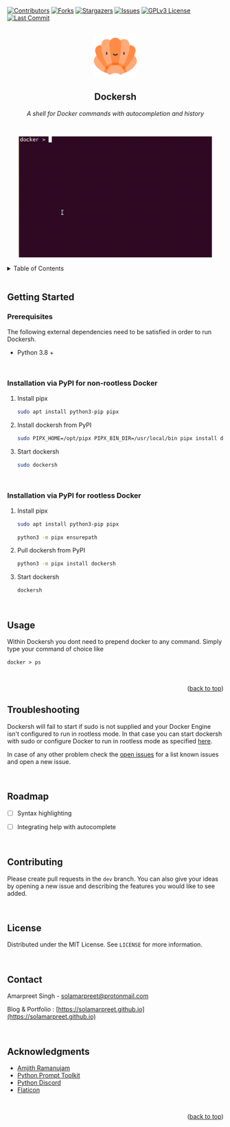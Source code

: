 <div id="top"></div>

<!-- PROJECT SHIELDS -->
<!--
*** I'm using markdown "reference style" links for readability.
*** Reference links are enclosed in brackets [ ] instead of parentheses ( ).
*** See the bottom of this document for the declaration of the reference variables
*** for contributors-url, forks-url, etc. This is an optional, concise syntax you may use.
*** https://www.markdownguide.org/basic-syntax/#reference-style-links
-->
[![Contributors][contributors-shield]][contributors-url]
[![Forks][forks-shield]][forks-url]
[![Stargazers][stars-shield]][stars-url]
[![Issues][issues-shield]][issues-url]
[![GPLv3 License][license-shield]][license-url]
[![Last Commit][last-commit-shield]][last-commit-url]



<!-- PROJECT LOGO -->
<br />
<div align="center">
  <a href="https://github.com/solamarpreet/dockersh">
    <img src="images/shell.png" alt="Logo" width="100" height="100">
  </a>
<h2 align="center">Dockersh</h2>

  <p align="center">
    <i>A shell for Docker commands with autocompletion and history</i>
    <br />
  </p>
</div>
<br />

<p align="center">
  <img src="images/demo.gif" alt="animated" />
</p>

<!-- TABLE OF CONTENTS -->
<details>
  <summary>Table of Contents</summary>
  <ol>
    <li><a href="#prerequisites">Installation</a></li>
    <li><a href="#usage">Usage</a></li>
    <li><a href="#troubleshooting">Troubleshooting</a></li>
    <li><a href="#roadmap">Roadmap</a></li>
    <li><a href="#contributing">Contributing</a></li>
    <li><a href="#license">License</a></li>
    <li><a href="#contact">Contact</a></li>
    <li><a href="#acknowledgments">Acknowledgments</a></li>
  </ol>
</details>
<br />


<!-- GETTING STARTED -->
## Getting Started

### Prerequisites

The following external dependencies need to be satisfied in order to run Dockersh.
* Python 3.8 +
<br />

### Installation via PyPI for non-rootless Docker

1. Install pipx
   ```sh
   sudo apt install python3-pip pipx
   ```
2. Install dockersh from PyPI
   ```sh
   sudo PIPX_HOME=/opt/pipx PIPX_BIN_DIR=/usr/local/bin pipx install dockersh
   ```
3. Start dockersh
   ```sh
   sudo dockersh
   ```

<br />

### Installation via PyPI for rootless Docker

1. Install pipx
   ```sh
   sudo apt install python3-pip pipx
   ```
   ```sh
   python3 -m pipx ensurepath
   ```
2. Pull dockersh from PyPI
   ```sh
   python3 -m pipx install dockersh
   ```
2. Start dockersh
   ```sh
   dockersh
   ```

<br />


## Usage

Within Dockersh you dont need to prepend docker to any command. Simply type your command of choice like
   ```terminal
   docker > ps
   ```
<br />
<p align="right">(<a href="#top">back to top</a>)</p>


<!-- TROUBLESHOOTING -->
## Troubleshooting

Dockersh will fail to start if sudo is not supplied and your Docker Engine isn't configured to run in rootless mode. In that case you can start dockersh with sudo or configure Docker to run in rootless mode as specified [here](https://docs.docker.com/engine/security/rootless/).

In case of any other problem check the [open issues](https://github.com/solamarpreet/dockersh/issues) for a list known issues and open a new issue.

<br />

<!-- ROADMAP -->
## Roadmap

- [ ] Syntax highlighting
- [ ] Integrating help with autocomplete


<br />

<!-- CONTRIBUTING -->
## Contributing

Please create pull requests in the `dev` branch. You can also give your ideas by opening a new issue and describing the features you would like to see added.

<br />

<!-- LICENSE -->
## License

Distributed under the MIT License. See `LICENSE` for more information.

<br />

<!-- CONTACT -->
## Contact

Amarpreet Singh - solamarpreet@protonmail.com

Blog & Portfolio : [https://solamarpreet.github.io](https://solamarpreet.github.io)

<br />

<!-- ACKNOWLEDGMENTS -->
## Acknowledgments

* [Amjith Ramanujam](https://github.com/amjith)
* [Python Prompt Toolkit](https://github.com/prompt-toolkit/python-prompt-toolkit)
* [Python Discord](https://www.pythondiscord.com)
* [Flaticon](https://www.flaticon.com)

<br />
<p align="right">(<a href="#top">back to top</a>)</p>



<!-- MARKDOWN LINKS & IMAGES -->
<!-- https://www.markdownguide.org/basic-syntax/#reference-style-links -->
[contributors-shield]: https://img.shields.io/github/contributors/solamarpreet/dockersh.svg?style=for-the-badge
[contributors-url]: https://github.com/solamarpreet/dockersh/graphs/contributors
[forks-shield]: https://img.shields.io/github/forks/solamarpreet/dockersh.svg?style=for-the-badge
[forks-url]: https://github.com/solamarpreet/dockersh/network/members
[stars-shield]: https://img.shields.io/github/stars/solamarpreet/dockersh.svg?style=for-the-badge
[stars-url]: https://github.com/solamarpreet/dockersh/stargazers
[issues-shield]: https://img.shields.io/github/issues/solamarpreet/dockersh.svg?style=for-the-badge
[issues-url]: https://github.com/solamarpreet/dockersh/issues
[license-shield]: https://img.shields.io/github/license/solamarpreet/dockersh.svg?style=for-the-badge
[license-url]: https://github.com/solamarpreet/dockersh/blob/main/LICENSE
[last-commit-shield]: https://img.shields.io/github/last-commit/solamarpreet/dockersh?style=for-the-badge
[last-commit-url]: https://github.com/solamarpreet/dockersh/pulse
